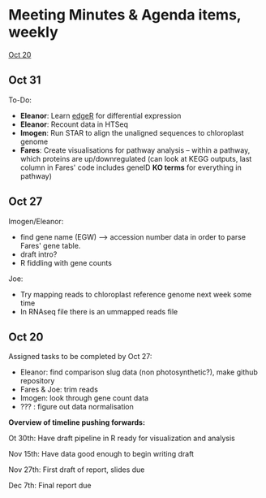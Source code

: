 # Meeting Minutes & Agenda items, weekly

[Oct 20](#oct-20)

## Oct 31

To-Do:

- **Eleanor**: Learn [edgeR](https://bioconductor.org/packages/release/bioc/vignettes/edgeR/inst/doc/edgeRUsersGuide.pdf) for differential expression
- **Eleanor**: Recount data in HTSeq
- **Imogen**: Run STAR to align the unaligned sequences to chloroplast genome
- **Fares**: Create visualisations for pathway analysis – within a pathway, which proteins are up/downregulated (can look at KEGG outputs, last column in Fares' code includes geneID **KO terms** for everything in pathway)


## Oct 27

Imogen/Eleanor: 

- find gene name (EGW) –> accession number data in order to parse Fares' gene table.
- draft intro?
- R fiddling with gene counts 

Joe:

- Try mapping reads to chloroplast reference genome next week some time
- In RNAseq file there is an ummapped reads file

## Oct 20

Assigned tasks to be completed by Oct 27:

- Eleanor: find comparison slug data (non photosynthetic?), make github repository
- Fares & Joe: trim reads
- Imogen: look through gene count data
- ??? : figure out data normalisation

**Overview of timeline pushing forwards:**

Ot 30th: Have draft pipeline in R ready for visualization and analysis

Nov 15th: Have data good enough to begin writing draft

Nov 27th: First draft of report, slides due

Dec 7th: Final report due

